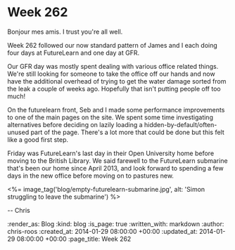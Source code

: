 Week 262
========

Bonjour mes amis. I trust you're all well.

Week 262 followed our now standard pattern of James and I each doing four days at FutureLearn and one day at GFR.

Our GFR day was mostly spent dealing with various office related things. We're still looking for someone to take the office off our hands and now have the additional overhead of trying to get the water damage sorted from the leak a couple of weeks ago. Hopefully that isn't putting people off too much!

On the futurelearn front, Seb and I made some performance improvements to one of the main pages on the site. We spent some time investigating alternatives before deciding on lazily loading a hidden-by-default/often-unused part of the page. There's a lot more that could be done but this felt like a good first step.

Friday was FutureLearn's last day in their Open University home before moving to the British Library. We said farewell to the FutureLearn submarine that's been our home since April 2013, and look forward to spending a few days in the new office before moving on to pastures new.

<%= image_tag('blog/empty-futurelearn-submarine.jpg', alt: 'Simon struggling to leave the submarine') %>

-- Chris

:render_as: Blog
:kind: blog
:is_page: true
:written_with: markdown
:author: chris-roos
:created_at: 2014-01-29 08:00:00 +00:00
:updated_at: 2014-01-29 08:00:00 +00:00
:page_title: Week 262
